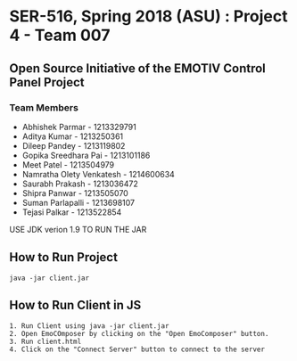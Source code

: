 # SER-516, Spring 2018 (ASU) : Project 4 - Team 007

## Open Source Initiative of the EMOTIV Control Panel Project

### Team Members

* Abhishek Parmar - 1213329791
* Aditya Kumar - 1213250361
* Dileep Pandey - 1213119802
* Gopika Sreedhara Pai - 1213101186
* Meet Patel - 1213504979
* Namratha Olety Venkatesh - 1214600634
* Saurabh Prakash - 1213036472
* Shipra Panwar - 1213505070
* Suman Parlapalli - 1213698107
* Tejasi Palkar - 1213522854

USE JDK verion 1.9 TO RUN THE JAR


## How to Run Project

    java -jar client.jar
    
## How to Run Client in JS
    
    1. Run Client using java -jar client.jar
    2. Open EmoCOmposer by clicking on the "Open EmoComposer" button.
    3. Run client.html
    4. Click on the "Connect Server" button to connect to the server
